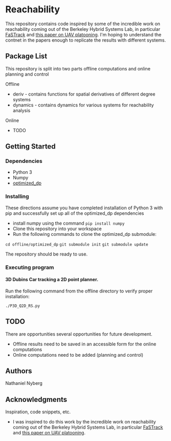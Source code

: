# Reachability

This repository contains code inspired by some of the incredible work on reachability coming out of the Berkeley Hybrid Systems Lab, in particular [FaSTrack](https://arxiv.org/abs/2102.07039) and [this paper on UAV platooning](https://arxiv.org/abs/1602.08150). I'm hoping to understand the contnet in the papers enough to replicate the results with different systems.

## Package List

This repository is split into two parts offline computations and online planning and control

Offline
- deriv - contains functions for spatial derivatives of different degree systems
- dynamics - contains dynamics for various systems for reachability analysis

Online
- TODO

## Getting Started

### Dependencies

* Python 3
* Numpy
* [optimized_dp](https://github.com/SFU-MARS/optimized_dp)

### Installing

These directions assume you have completed installation of Python 3 with pip and successfully set up all of the optimized_dp dependencies

* install numpy using the command `pip install numpy`
* Clone this repository into your workspace
* Run the following commands to clone the optimized_dp submodule:

`cd offline/optimized_dp`
`git submodule init`
`git submodule update`

The repository should be ready to use.

### Executing program

#### 3D Dubins Car tracking a 2D point planner.

Run the following command from the offline directory to verify proper installation:

`./P3D_Q2D_RS.py`

## TODO

There are opportunities several opportunities for future development.

* Offline results need to be saved in an accessible form for the online computations
* Online computations need to be added (planning and control)

## Authors

Nathaniel Nyberg

## Acknowledgments

Inspiration, code snippets, etc.

* I was inspired to do this work by the incredible work on reachability coming out of the Berkeley Hybrid Systems Lab, in particular [FaSTrack](https://arxiv.org/abs/2102.07039) and [this paper on UAV platooning](https://arxiv.org/abs/1602.08150). 




